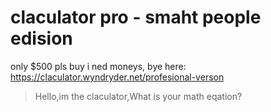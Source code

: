 # claculator pro - smaht people edision
only $500 pls buy i ned moneys, bye here: https://claculator.wyndryder.net/profesional-verson

> Hello,im the claculator,What is your math eqation?
